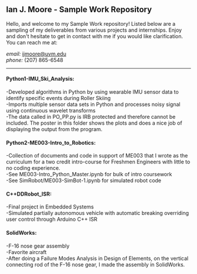 ## Ian J. Moore - Sample Work Repository

Hello, and welcome to my Sample Work repository! Listed below are a sampling of my deliverables from various projects and internships. Enjoy and don't hesitate to get in contact with me if you would like clarification. 
You can reach me at:<br>

*email:* ijmoore@uvm.edu<br>
*phone:* (207) 865-6548<br>

***

#### Python1-IMU_Ski_Analysis:
-Developed algorithms in Python by using wearable IMU sensor data to identify specific events during Roller Skiing<br>
-Imports multiple sensor data sets in Python and processes noisy signal using continuous wavelet transforms <br>
-The data called in PO_PP.py is IRB protected and therefore cannot be included. The poster in this folder shows the plots and does a nice job of displaying the output from the program. 

#### Python2-ME003-Intro_to_Robotics:
-Collection of documents and code in support of ME003 that I wrote as the curriculum for a two credit intro-course for Freshmen Engineers with little to no coding experience.<br>
-See ME003-Intro_Python_Master.ipynb for bulk of intro coursework<br>
-See SimRobot/ME003-SimBot-1.ipynb for simulated robot code <br>

#### C++DDRobot_ISR:
-Final project in Embedded Systems<br>
-Simulated partially autonomous vehicle with automatic breaking overriding user control through Arduino C++ ISR<br>

#### SolidWorks: 
-F-16 nose gear assembly<br>
-Favorite aircraft<br>
-After doing a Failure Modes Analysis in Design of Elements, on the vertical connecting rod of the F-16 nose gear, I made the assembly in SolidWorks. <br>
